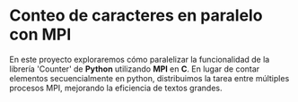 # Conteo de caracteres en paralelo con MPI

En este proyecto exploraremos cómo paralelizar la funcionalidad de la librería 'Counter' de **Python** utilizando **MPI** en **C**. En lugar de contar elementos secuencialmente en python, distribuimos la tarea 
entre múltiples procesos MPI, mejorando la eficiencia de textos grandes.
